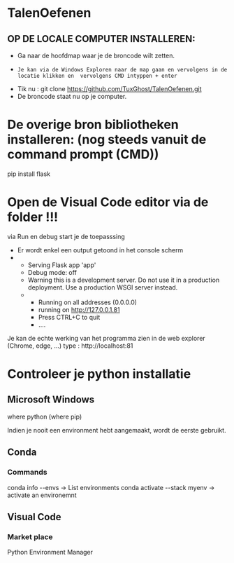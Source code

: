 # TalenOefenen
##  OP DE LOCALE COMPUTER INSTALLEREN:
-   Ga naar de hoofdmap waar je de broncode wilt zetten.
-     Je kan via de Windows Exploren naar de map gaan en vervolgens in de locatie klikken en  vervolgens CMD intyppen + enter
-   Tik nu : git clone https://github.com/TuxGhost/TalenOefenen.git
-   De broncode staat nu op je computer.


# De overige bron bibliotheken installeren: (nog steeds vanuit de command prompt (CMD))
pip install flask

# Open de Visual Code editor via de folder !!!
via Run en debug start je de toepasssing
- Er wordt enkel een output getoond in het console scherm
- * Serving Flask app 'app'
  * Debug mode: off
  * Warning this is a development server.  Do not use it in a production deployment.  Use a production WSGI server instead.
  * * Running on all addresses (0.0.0.0)
    * running on http://127.0.0.1.81
    * Press CTRL+C to quit
    * ....

Je kan de echte werking van het programma zien in de web explorer (Chrome, edge, ...)
type : http://localhost:81 

# Controleer je python installatie
## Microsoft Windows
where python (where pip)

Indien je nooit een environment hebt aangemaakt, wordt de eerste gebruikt.


## Conda 

### Commands
conda info --envs -> List environments
conda activate --stack myenv  -> activate an environemnt

## Visual Code
### Market place
Python Environment Manager




